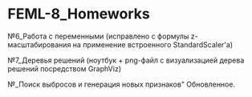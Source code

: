# FEML-8_Homeworks

№6_Работа с переменными (исправлено с формулы z-масштабирования на применение встроенного StandardScaler'a)

№7_Деревья решений (ноутбук + png-файл с визуализацией дерева решений посредством GraphViz)

№_Поиск выбросов и генерация новых признаков" Обновленное.
